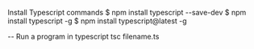 Install Typescript commands
$ npm install typescript --save-dev
$ npm install typescript -g
$ npm install typescript@latest -g

-- Run a program in typescript
tsc filename.ts